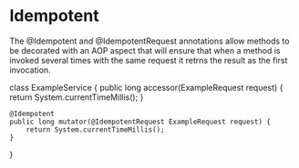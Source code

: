 Idempotent
==========

The @Idempotent and @IdempotentRequest annotations allow methods to be decorated with an AOP aspect that will ensure that when a method is invoked several times with the same request it retrns the result as the first invocation.

  class ExampleService {
    public long accessor(ExampleRequest request) {
        return System.currentTimeMillis();
    }

    @Idempotent
    public long mutator(@IdempotentRequest ExampleRequest request) {
        return System.currentTimeMillis();
    }
 }
